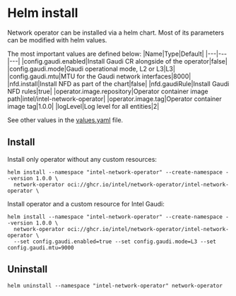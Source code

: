 # Helm install

Network operator can be installed via a helm chart. Most of its parameters can be modified with helm values.

The most important values are defined below:
|Name|Type|Default|
|---|---|---|
|config.gaudi.enabled|Install Gaudi CR alongside of the operator|false|
|config.gaudi.mode|Gaudi operational mode, L2 or L3|L3|
|config.gaudi.mtu|MTU for the Gaudi network interfaces|8000|
|nfd.install|Install NFD as part of the chart|false|
|nfd.gaudiRule|Install Gaudi NFD rules|true|
|operator.image.repository|Operator container image path|intel/intel-network-operator|
|operator.image.tag|Operator container image tag|1.0.0|
|logLevel|Log level for all entities|2|


See other values in the [values.yaml](values.yaml) file.

## Install

Install only operator without any custom resources:
```
helm install --namespace "intel-network-operator" --create-namespace --version 1.0.0 \
  network-operator oci://ghcr.io/intel/network-operator/intel-network-operator \
```

Install operator and a custom resource for Intel Gaudi:
```
helm install --namespace "intel-network-operator" --create-namespace --version 1.0.0 \
  network-operator oci://ghcr.io/intel/network-operator/intel-network-operator \
  --set config.gaudi.enabled=true --set config.gaudi.mode=L3 --set config.gaudi.mtu=9000
```

## Uninstall

```
helm uninstall --namespace "intel-network-operator" network-operator
```
